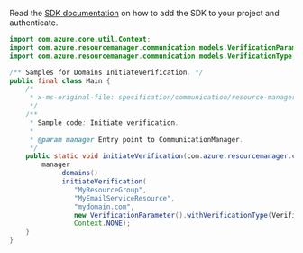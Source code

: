 Read the [SDK documentation](https://github.com/Azure/azure-sdk-for-java/blob/azure-resourcemanager-communication_1.1.0-beta.2/sdk/communication/azure-resourcemanager-communication/README.md) on how to add the SDK to your project and authenticate.

```java
import com.azure.core.util.Context;
import com.azure.resourcemanager.communication.models.VerificationParameter;
import com.azure.resourcemanager.communication.models.VerificationType;

/** Samples for Domains InitiateVerification. */
public final class Main {
    /*
     * x-ms-original-file: specification/communication/resource-manager/Microsoft.Communication/preview/2021-10-01-preview/examples/domains/initiateVerification.json
     */
    /**
     * Sample code: Initiate verification.
     *
     * @param manager Entry point to CommunicationManager.
     */
    public static void initiateVerification(com.azure.resourcemanager.communication.CommunicationManager manager) {
        manager
            .domains()
            .initiateVerification(
                "MyResourceGroup",
                "MyEmailServiceResource",
                "mydomain.com",
                new VerificationParameter().withVerificationType(VerificationType.SPF),
                Context.NONE);
    }
}
```
